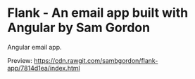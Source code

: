 # Flank - An email app built with Angular by Sam Gordon

Angular email app.

Preview: https://cdn.rawgit.com/sambgordon/flank-app/7814d1ea/index.html
